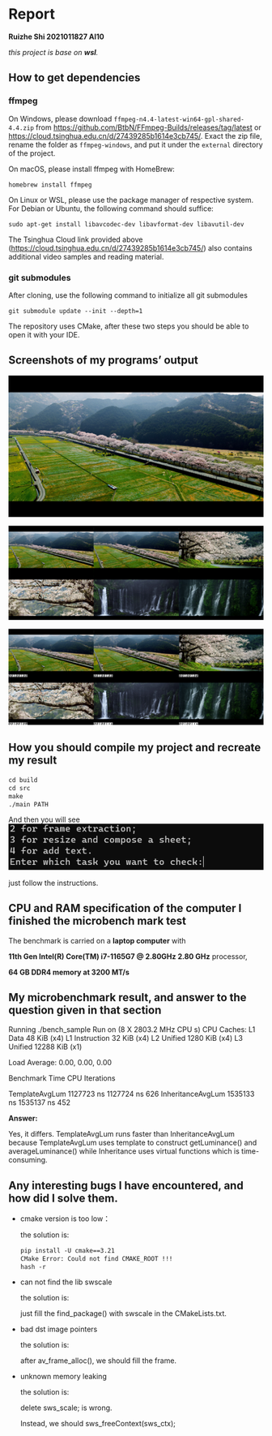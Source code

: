 # Report

**Ruizhe Shi 2021011827 AI10**

*this project is base on **wsl**.*

## How to get dependencies

### ffmpeg

On Windows, please download
`ffmpeg-n4.4-latest-win64-gpl-shared-4.4.zip` from https://github.com/BtbN/FFmpeg-Builds/releases/tag/latest
or https://cloud.tsinghua.edu.cn/d/27439285b1614e3cb745/.
Exact the zip file, rename the folder as `ffmpeg-windows`, and put it under
the `external` directory of the project.

On macOS, please install ffmpeg with HomeBrew:
```
homebrew install ffmpeg
```

On Linux or WSL, please use the package manager of respective system. For Debian
or Ubuntu, the following command should suffice:
```
sudo apt-get install libavcodec-dev libavformat-dev libavutil-dev
```

The Tsinghua Cloud link provided above
(https://cloud.tsinghua.edu.cn/d/27439285b1614e3cb745/) also contains additional
video samples and reading material.

### git submodules

After cloning, use the following command to initialize all git submodules
```
git submodule update --init --depth=1
```

The repository uses CMake, after these two steps you should be able to open it with your IDE.

## Screenshots of my programs’ output

![img1](./img/3.png)

![img2](./img/1.png)

![img3](./img/2.png)

## How you should compile my project and recreate my result

```shell
cd build
cd src
make
./main PATH
```

And then you will see ![img4](./img/4.png)

just follow the instructions.

## CPU and RAM specification of the computer I finished the microbench mark test

The benchmark is carried on a **laptop computer** with 

**11th Gen Intel(R) Core(TM) i7-1165G7 @ 2.80GHz   2.80 GHz** processor, 

**64 GB DDR4 memory at 3200 MT/s**

## My microbenchmark result, and answer to the question given in that section

Running ./bench_sample
Run on (8 X 2803.2 MHz CPU s)
CPU Caches:
  L1 Data 48 KiB (x4)
  L1 Instruction 32 KiB (x4)
  L2 Unified 1280 KiB (x4)
  L3 Unified 12288 KiB (x1)

Load Average: 0.00, 0.00, 0.00

Benchmark                  Time             CPU   Iterations

TemplateAvgLum       1127723 ns      1127724 ns          626
InheritanceAvgLum    1535133 ns      1535137 ns          452

**Answer:** 

Yes, it differs. TemplateAvgLum runs faster than InheritanceAvgLum because TemplateAvgLum uses template to construct getLuminance() and averageLuminance() while Inheritance uses virtual functions which is time-consuming.

## Any interesting bugs I have encountered, and how did I solve them.

- cmake version is too low：

  the solution is:

  ```shell
  pip install -U cmake==3.21
  CMake Error: Could not find CMAKE_ROOT !!!
  hash -r
  ```

- can not find the lib swscale

  the solution is:

  just fill the find_package() with swscale in the CMakeLists.txt.

- bad dst image pointers

  the solution is:

  after av_frame_alloc(), we should fill the frame.

- unknown memory leaking

  the solution is:

  delete sws_scale; is wrong.

  Instead, we should sws_freeContext(sws_ctx);
